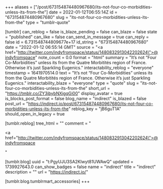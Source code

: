 +++
aliases = ["/post/673154874480967680/its-not-four-co-morbidities-unless-its-from-the"]
date = 2022-01-12T06:55:14Z
id = "673154874480967680"
slug = "its-not-four-co-morbidities-unless-its-from-the"
type = "tumblr-quote"

[tumblr]
can_reblog = false
is_blaze_pending = false
can_blaze = false
state = "published"
can_like = false
can_send_in_message = true
can_reply = false
id = 6.731548744809677e+17
id_string = "673154874480967680"
date = "2022-01-12 06:55:14 GMT"
source = "<a href=\"http://twitter.com/indyfromspace/status/1480832913042202624\">@indyfromspace</a>"
note_count = 0.0
format = "html"
summary = "It’s not “Four Co-Morbidities” unless its from the Quatre Morbitités region of France. Otherwise it’s just Sparkling Eugenics."
interactability_reblog = "everyone"
timestamp = 1641970514.0
text = "It&rsquo;s not &ldquo;Four Co-Morbidities&rdquo; unless its from the Quatre Morbitités region of France. Otherwise it&rsquo;s just Sparkling Eugenics."
interactability_blaze = "everyone"
type = "quote"
slug = "its-not-four-co-morbidities-unless-its-from-the"
short_url = "https://tmblr.co/ZY3jbybNXigqGi00"
display_avatar = true
is_blocks_post_format = false
blog_name = "indirect"
is_blazed = false
post_url = "https://indirect.io/post/673154874480967680/its-not-four-co-morbidities-unless-its-from-the"
reblog_key = "jB6guT1A"
should_open_in_legacy = true

[tumblr.reblog]
tree_html = ""
comment = "<p><a href=\"http://twitter.com/indyfromspace/status/1480832913042202624\">@indyfromspace</a></p>"

[tumblr.blog]
uuid = "t:PgyUJU3SA2Klwyt81UWAwQ"
updated = 1739927643.0
can_show_badges = false
name = "indirect"
title = "indirect"
description = ""
url = "https://indirect.io/"

[tumblr.blog.tumblrmart_accessories]
+++

